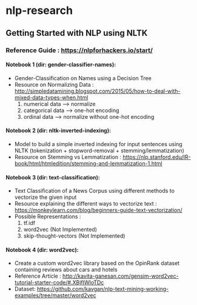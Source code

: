# nlp-research
## Getting Started with NLP using NLTK

### Reference Guide : https://nlpforhackers.io/start/

#### Notebook 1 (dir: gender-classifier-names):
- Gender-Classification on Names using a Decision Tree
- Resource on Normalizing Data : http://simpledatamining.blogspot.com/2015/05/how-to-deal-with-mixed-data-types-when.html
  1. numerical data   --> normalize
  2. categorical data --> one-hot encoding
  3. ordinal data     --> normalize without one-hot encoding

#### Notebook 2 (dir: nltk-inverted-indexing):
- Model to build a simple inverted indexing for input sentences using NLTK (tokenization + stopword-removal + stemming/lemmatization)
- Resource on Stemming vs Lemmatization : https://nlp.stanford.edu/IR-book/html/htmledition/stemming-and-lemmatization-1.html

#### Notebook 3 (dir: text-classification):
- Text Classification of a News Corpus using different methods to vectorize the given input
- Resource explaining the different ways to vectorize text : https://monkeylearn.com/blog/beginners-guide-text-vectorization/
- Possible Representations :  
  1. tf.idf
  2. word2vec (Not Implemented)
  3. skip-thought-vectors (Not Implemented)

#### Notebook 4 (dir: word2vec):
- Create a custom word2vec library based on the OpinRank dataset containing reviews about cars and hotels 
- Reference Article : http://kavita-ganesan.com/gensim-word2vec-tutorial-starter-code/#.XBjfIWloTDc
- Dataset: https://github.com/kavgan/nlp-text-mining-working-examples/tree/master/word2vec